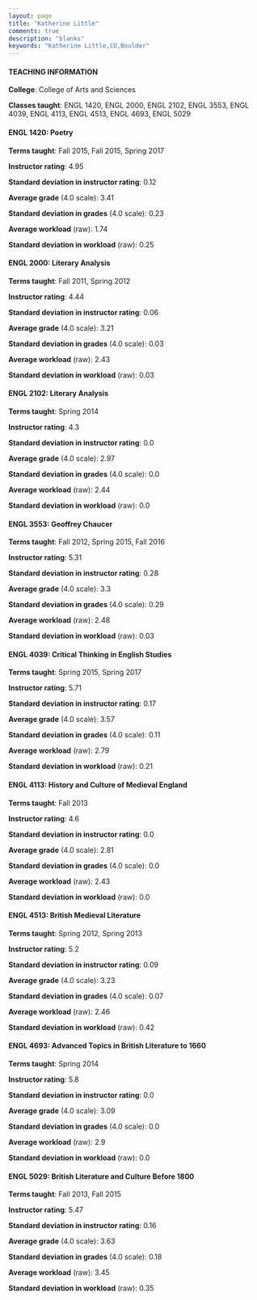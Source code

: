 ```yaml
---
layout: page
title: "Katherine Little" 
comments: true
description: "blanks"
keywords: "Katherine Little,CU,Boulder"
---
```

<head>
<script src="https://ajax.googleapis.com/ajax/libs/jquery/2.1.3/jquery.min.js"></script>
<script src="https://dl.dropboxusercontent.com/s/pc42nxpaw1ea4o9/highcharts.js?dl=0"></script>
<!-- <script src="../assets/js/highcharts.js"></script> -->
<style type="text/css">@font-face {
	font-family: "Bebas Neue";
	src: url(https://www.filehosting.org/file/details/544349/BebasNeue Regular.otf) format("opentype");
	}
	h1.Bebas { 
		font-family: "Bebas Neue", Verdana, Tahoma;
	}
</style>
</head>
	   
#### TEACHING INFORMATION

**College**: College of Arts and Sciences

**Classes taught**: ENGL 1420, ENGL 2000, ENGL 2102, ENGL 3553, ENGL 4039, ENGL 4113, ENGL 4513, ENGL 4693, ENGL 5029

#### ENGL 1420: Poetry

**Terms taught**: Fall 2015, Fall 2015, Spring 2017

**Instructor rating**: 4.95

**Standard deviation in instructor rating**: 0.12

**Average grade** (4.0 scale): 3.41

**Standard deviation in grades** (4.0 scale): 0.23

**Average workload** (raw): 1.74

**Standard deviation in workload** (raw): 0.25

#### ENGL 2000: Literary Analysis

**Terms taught**: Fall 2011, Spring 2012

**Instructor rating**: 4.44

**Standard deviation in instructor rating**: 0.06

**Average grade** (4.0 scale): 3.21

**Standard deviation in grades** (4.0 scale): 0.03

**Average workload** (raw): 2.43

**Standard deviation in workload** (raw): 0.03

#### ENGL 2102: Literary Analysis

**Terms taught**: Spring 2014

**Instructor rating**: 4.3

**Standard deviation in instructor rating**: 0.0

**Average grade** (4.0 scale): 2.97

**Standard deviation in grades** (4.0 scale): 0.0

**Average workload** (raw): 2.44

**Standard deviation in workload** (raw): 0.0

#### ENGL 3553: Geoffrey Chaucer

**Terms taught**: Fall 2012, Spring 2015, Fall 2016

**Instructor rating**: 5.31

**Standard deviation in instructor rating**: 0.28

**Average grade** (4.0 scale): 3.3

**Standard deviation in grades** (4.0 scale): 0.29

**Average workload** (raw): 2.48

**Standard deviation in workload** (raw): 0.03

#### ENGL 4039: Critical Thinking in English Studies

**Terms taught**: Spring 2015, Spring 2017

**Instructor rating**: 5.71

**Standard deviation in instructor rating**: 0.17

**Average grade** (4.0 scale): 3.57

**Standard deviation in grades** (4.0 scale): 0.11

**Average workload** (raw): 2.79

**Standard deviation in workload** (raw): 0.21

#### ENGL 4113: History and Culture of Medieval England

**Terms taught**: Fall 2013

**Instructor rating**: 4.6

**Standard deviation in instructor rating**: 0.0

**Average grade** (4.0 scale): 2.81

**Standard deviation in grades** (4.0 scale): 0.0

**Average workload** (raw): 2.43

**Standard deviation in workload** (raw): 0.0

#### ENGL 4513: British Medieval Literature

**Terms taught**: Spring 2012, Spring 2013

**Instructor rating**: 5.2

**Standard deviation in instructor rating**: 0.09

**Average grade** (4.0 scale): 3.23

**Standard deviation in grades** (4.0 scale): 0.07

**Average workload** (raw): 2.46

**Standard deviation in workload** (raw): 0.42

#### ENGL 4693: Advanced Topics in British Literature to 1660

**Terms taught**: Spring 2014

**Instructor rating**: 5.8

**Standard deviation in instructor rating**: 0.0

**Average grade** (4.0 scale): 3.09

**Standard deviation in grades** (4.0 scale): 0.0

**Average workload** (raw): 2.9

**Standard deviation in workload** (raw): 0.0

#### ENGL 5029: British Literature and Culture Before 1800

**Terms taught**: Fall 2013, Fall 2015

**Instructor rating**: 5.47

**Standard deviation in instructor rating**: 0.16

**Average grade** (4.0 scale): 3.63

**Standard deviation in grades** (4.0 scale): 0.18

**Average workload** (raw): 3.45

**Standard deviation in workload** (raw): 0.35

